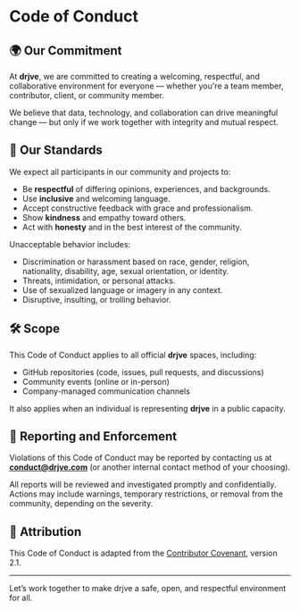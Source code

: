 # Code of Conduct

## 🌍 Our Commitment

At **drjve**, we are committed to creating a welcoming, respectful, and collaborative environment for everyone — whether you're a team member, contributor, client, or community member.

We believe that data, technology, and collaboration can drive meaningful change — but only if we work together with integrity and mutual respect.

## 🙌 Our Standards

We expect all participants in our community and projects to:

- Be **respectful** of differing opinions, experiences, and backgrounds.
- Use **inclusive** and welcoming language.
- Accept constructive feedback with grace and professionalism.
- Show **kindness** and empathy toward others.
- Act with **honesty** and in the best interest of the community.

Unacceptable behavior includes:

- Discrimination or harassment based on race, gender, religion, nationality, disability, age, sexual orientation, or identity.
- Threats, intimidation, or personal attacks.
- Use of sexualized language or imagery in any context.
- Disruptive, insulting, or trolling behavior.

## 🛠 Scope

This Code of Conduct applies to all official **drjve** spaces, including:

- GitHub repositories (code, issues, pull requests, and discussions)
- Community events (online or in-person)
- Company-managed communication channels

It also applies when an individual is representing **drjve** in a public capacity.

## 🧾 Reporting and Enforcement

Violations of this Code of Conduct may be reported by contacting us at **conduct@drjve.com** (or another internal contact method of your choosing).

All reports will be reviewed and investigated promptly and confidentially. Actions may include warnings, temporary restrictions, or removal from the community, depending on the severity.

## 💬 Attribution

This Code of Conduct is adapted from the [Contributor Covenant](https://www.contributor-covenant.org), version 2.1.

---

Let’s work together to make drjve a safe, open, and respectful environment for all.
